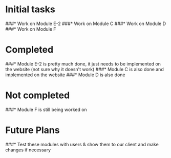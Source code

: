 # Initial tasks
###* Work on Module E-2
###* Work on Module C
###* Work on Module D
###* Work on Module F

# Completed
###* Module E-2 is pretty much done, it just needs to be implemented on the website (not sure why it doesn't work)
###* Module C is also done and implemented on the website
###* Module D is also done

# Not completed
###* Module F is still being worked on

# Future Plans
###* Test these modules with users & show them to our client and make changes if necessary

